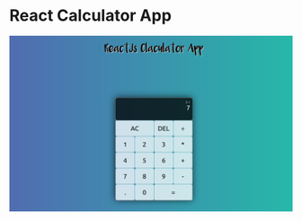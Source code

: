 # React Calculator App

![](https://github.com/HidayahJadaan/ReactJS_Claculator/blob/master/images/Calc.png)
